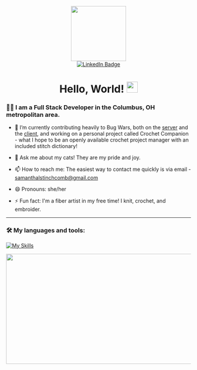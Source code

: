 <div id="header" align = "center">
  <img src="https://media.giphy.com/media/SUcApSWjPwQMARvcM8/giphy.gif" width="150"/>
  <br />
  <a href="https://www.linkedin.com/in/samantha-stinchcomb/">
  <img src="https://img.shields.io/badge/LinkedIn-blue?style=for-the-badge&logo=linkedin&logoColor=white" alt="LinkedIn Badge"/>
  </a>
  <br />
  <img src="https://komarev.com/ghpvc/?username=thepudgypigeon&style=flat-square&color=blue" alt=""/>
  <h1>
    Hello, World!
    <img src="https://media.giphy.com/media/hvRJCLFzcasrR4ia7z/giphy.gif" width="30px"/>
  </h1>
</div>

### 👩‍💻 I am a Full Stack Developer in the Columbus, OH metropolitan area.
  - 🔭 I’m currently contributing heavily to Bug Wars, both on the [server](https://github.com/yuneKim/bug-wars-server) and the [client](https://github.com/yuneKim/bug-wars-client), and working on a personal project called Crochet Companion - what I hope to be an openly available crochet project manager with an included stitch dictionary!
  
  - 💬 Ask me about my cats! They are my pride and joy.
  
  - 📫 How to reach me: The easiest way to contact me quickly is via email - samanthalstinchcomb@gmail.com
  
  - 😄 Pronouns: she/her
  
  - ⚡ Fun fact: I'm a fiber artist in my free time! I knit, crochet, and embroider.
    
---

### 🛠️ My languages and tools:

[![My Skills](https://skillicons.dev/icons?i=java,idea,maven,postgres,js,ts,vue,html,css,vscode)](https://skillicons.dev)

  <div align="center">
    <img src="https://media.giphy.com/media/v1.Y2lkPTc5MGI3NjExcWh4eng1aW5mN2Z5aGF4dHk5d2E5aHNoNW55OWNsazNwbnNoNDBheCZlcD12MV9pbnRlcm5hbF9naWZfYnlfaWQmY3Q9Zw/1GEATImIxEXVR79Dhk/giphy.gif" width="600" height="300"/>
  </div>

